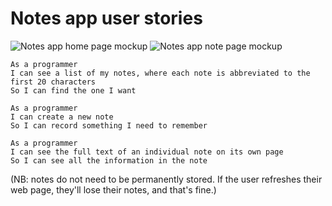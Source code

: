 # Notes app user stories

![Notes app home page mockup](images/notes-home-page-mock-up.png)
![Notes app note page mockup](images/notes-note-page-mock-up.png)

```
As a programmer
I can see a list of my notes, where each note is abbreviated to the first 20 characters
So I can find the one I want
```

```
As a programmer
I can create a new note
So I can record something I need to remember
```

```
As a programmer
I can see the full text of an individual note on its own page
So I can see all the information in the note
```

(NB: notes do not need to be permanently stored.  If the user refreshes their web page, they'll lose their notes, and that's fine.)
